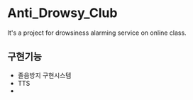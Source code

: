 # Anti_Drowsy_Club
It's a project for drowsiness alarming service on online class.

## 구현기능
* 졸음방지 구현시스템
* TTS
* 

